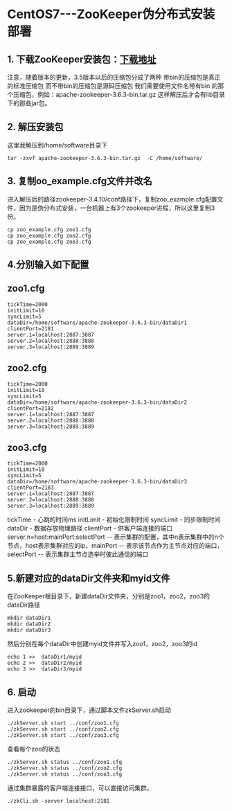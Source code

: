# CentOS7---ZooKeeper伪分布式安装部署



## 1. 下载ZooKeeper安装包：[下载地址](https://www.apache.org/dyn/closer.cgi/zookeeper)

注意，随着版本的更新，3.5版本以后的压缩包分成了两种
带bin的压缩包是真正的标准压缩包
而不带bin的压缩包是源码压缩包
我们需要使用文件名带有bin 的那个压缩包，例如：apache-zookeeper-3.6.3-bin.tar.gz 这样解压后才会有lib目录下的那些jar包。


## 2. 解压安装包

这里我解压到/home/software目录下

```shell
tar -zxvf apache-zookeeper-3.6.3-bin.tar.gz  -C /home/software/
```


## 3. 复制oo_example.cfg文件并改名
进入解压后的路径zookeeper-3.4.10/conf路径下，复制zoo_example.cfg配置文件，因为是伪分布式安装，一台机器上有3个zookeeper进程，所以这里复制3份。
```shell
cp zoo_example.cfg zoo1.cfg
cp zoo_example.cfg zoo2.cfg
cp zoo_example.cfg zoo3.cfg
```


## 4.分别输入如下配置
## zoo1.cfg
```shell
tickTime=2000
initLimit=10
syncLimit=5
dataDir=/home/software/apache-zookeeper-3.6.3-bin/dataDir1
clientPort=2181
server.1=localhost:2887:3887
server.2=localhost:2888:3888
server.3=localhost:2889:3889
```

## zoo2.cfg
```shell
tickTime=2000
initLimit=10
syncLimit=5
dataDir=/home/software/apache-zookeeper-3.6.3-bin/dataDir2
clientPort=2182
server.1=localhost:2887:3887
server.2=localhost:2888:3888
server.3=localhost:2889:3889
```
## zoo3.cfg
```shell
tickTime=2000
initLimit=10
syncLimit=5
dataDir=/home/software/apache-zookeeper-3.6.3-bin/dataDir3
clientPort=2183
server.1=localhost:2887:3887
server.2=localhost:2888:3888
server.3=localhost:2889:3889
```
tickTime - 心跳的时间ms
initLimit - 初始化限制时间
syncLimit - 同步限制时间
dataDir - 数据存放物理路径
clientPort - 供客户端连接的端口
server.n=host:mainPort:selectPort -- 表示集群的配置，其中n表示集群中的n个节点，host表示集群对应的ip，mainPort -- 表示该节点作为主节点对应的端口，selectPort -- 表示集群主节点选举时彼此通信的端口

## 5.新建对应的dataDir文件夹和myid文件

在ZooKeeper根目录下，新建dataDir文件夹，分别是zoo1，zoo2，zoo3的dataDir路径
```shell
mkdir dataDir1
mkdir dataDir2
mkdir dataDir3
```
然后分别在每个dataDir中创建myid文件并写入zoo1，zoo2，zoo3的id
```shell
echo 1 >>  dataDir1/myid
echo 2 >>  dataDir2/myid
echo 3 >>  dataDir3/myid
```


## 6. 启动
进入zookeeper的bin目录下，通过脚本文件zkServer.sh启动
```shell
./zkServer.sh start ../conf/zoo1.cfg
./zkServer.sh start ../conf/zoo2.cfg
./zkServer.sh start ../conf/zoo3.cfg
```

查看每个zoo的状态
```shell
./zkServer.sh status ../conf/zoo1.cfg
./zkServer.sh status ../conf/zoo2.cfg
./zkServer.sh status ../conf/zoo3.cfg
```


通过集群暴露的客户端连接接口，可以直接访问集群。
```shell
./zkCli.sh -server localhost:2181
```